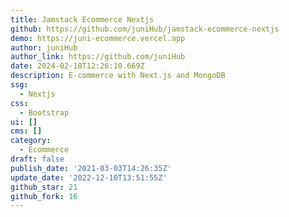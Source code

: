```yaml
---
title: Jamstack Ecommerce Nextjs
github: https://github.com/juniHub/jamstack-ecommerce-nextjs
demo: https://juni-ecommerce.vercel.app
author: juniHub
author_link: https://github.com/juniHub
date: 2024-02-18T12:26:10.669Z
description: E-commerce with Next.js and MongoDB
ssg:
  - Nextjs
css:
  - Bootstrap
ui: []
cms: []
category:
  - Ecommerce
draft: false
publish_date: '2021-03-03T14:26:35Z'
update_date: '2022-12-10T13:51:55Z'
github_star: 21
github_fork: 16
---
```

